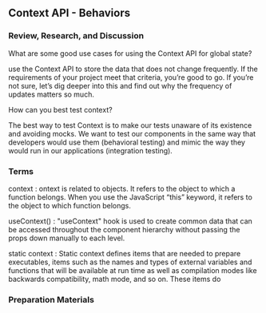 ## Context API - Behaviors

### Review, Research, and Discussion

What are some good use cases for using the Context API for global state?

 use the Context API to store the data that does not change frequently. If the requirements of your project meet that criteria, you’re good to go. If you’re not sure, let’s dig deeper into this and find out why the frequency of updates matters so much.
 
How can you best test context?

The best way to test Context is to make our tests unaware of its existence and avoiding mocks. We want to test our components in the same way that developers would use them (behavioral testing) and mimic the way they would run in our applications (integration testing).


### Terms

context : ontext is related to objects. It refers to the object to which a function belongs. When you use the JavaScript “this” keyword, it refers to the object to which function belongs. 

useContext() : "useContext" hook is used to create common data that can be accessed throughout the component hierarchy without passing the props down manually to each level.

static context : Static context defines items that are needed to prepare executables, items such as the names and types of external variables and functions that will be available at run time as well as compilation modes like backwards compatibility, math mode, and so on. These items do 


### Preparation Materials













